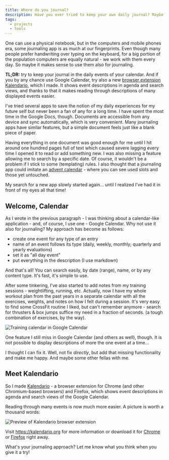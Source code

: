 ```yaml
---
title: Where do you journal?
description: Have you ever tried to keep your own daily journal? Maybe you had been journaling at a very young age.  Maybe you keep your journal even today. Maybe you think you should give it a try, at least. In any case, there are dozens of options to use for thought preservation. Which one to choose?
tags:
  - projects
  - tools
---
```


One can use a physical notebook, but in the computers and mobile phones era, some journaling app is as much at our fingerprints. Even though many people prefer handwriting over typing on the keyboard, for a big portion of the population computers are equally natural - we work with them every day. So maybe it makes sense to use them also for journaling.

<Tip>

**TL;DR:** try to keep your journal in the daily events of your calendar. And if you by any chance use Google Calendar, try also a new [browser extension Kalendario](https://kalendario.com), which I made. It shows event descriptions in agenda and search views, and thanks to that it makes reading through descriptions of many displayed events easier.

</Tip>

I've tried several apps to save the notion of my daily experiences for my future self but never been a fan of any for a long time. I have spent the most time in the Google Docs, though. Documents are accessible from any device and sync automatically, which is very convenient. Many journaling apps have similar features, but a simple document feels just like a blank piece of paper.

Having everything in one document was good enough for me until I hit around one hundred pages full of text which caused severe lagging every time I opened it to read or add something new. I was also missing a feature allowing me to search by a specific date. Of course, it wouldn't be a problem if I stick to some (templating) rules. I also thought that a journaling app could imitate an [advent calendar](https://www.google.com/search?tbm=isch&q=advent+calendar) - where you can see used slots and those yet untouched.

My search for a new app slowly started again... until I realized I've had it in front of my eyes all that time!

## Welcome, Calendar

As I wrote in the previous paragraph - I was thinking about a calendar-like application - and, of course, I use one - Google Calendar. Why not use it also for journaling? My approach has become as follows:

- create one event for any type of an entry
- name of an event follows its type (daily, weekly, monthly; quarterly and yearly evaluations)
- set it as "all day event"
- put everything in the description (I use markdown)

And that's all! You can search easily, by date (range), name, or by any content type. It's fast, it's simple to use.

After some tinkering, I've also started to add notes from my training sessions - weightlifting, running, etc. Actually, now I have my whole workout plan from the past years in a separate calendar with all the exercises, weights, and notes on how I felt during a session. It's very easy to find some CrossFit routine I liked, but can't remember anymore - search for thrusters & box jumps suffice my need in a fraction of seconds. (a tough combination of exercises, by the way).

![Training calendar in Google Calendar](/assets/posts/journaling/trainings.png)

One feature I still miss in Google Calendar (and others as well), though. It is not possible to display descriptions of more the one event at a time...

I thought I can fix it. Well, not fix _directly_, but add that missing functionality and make me happy. And maybe some other fellas with me.

## Meet Kalendario

So I made [Kalendario](https://kalendario.org/) - a browser extension for Chrome (and other Chromium-based browsers) and Firefox, which shows event descriptions in agenda and search views of the Google Calendar.

Reading through many events is now much more easier. A picture is worth a thousand words:

![Preview of Kalendario browser extension](https://kalendario.org/live.gif)

<Tip>

Visit https://kalendario.org for more information or download it for [Chrome](https://chrome.google.com/webstore/detail/kalendario-for-google-calendar/ccoehijdbponhcemihobmdpaeenmgchg) or [Firefox](https://addons.mozilla.org/en-GB/firefox/addon/kalendario-for-google-calendar/) right away.

</Tip>

What's your journaling approach? Let me know what you think when you give it a try!
